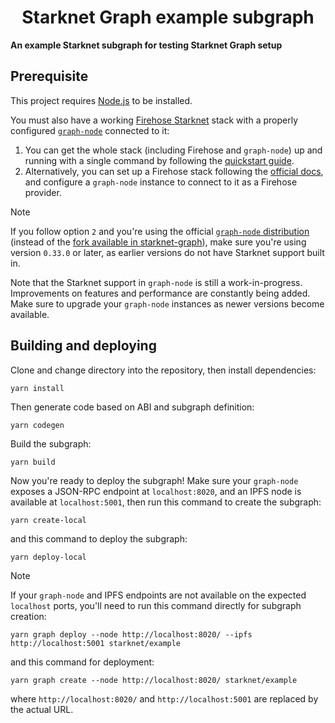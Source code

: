 <p align="center">
  <h1 align="center">Starknet Graph example subgraph</h1>
</p>

**An example Starknet subgraph for testing Starknet Graph setup**

## Prerequisite

This project requires [Node.js](https://nodejs.org/) to be installed.

You must also have a working [Firehose Starknet](https://github.com/starknet-graph/firehose-starknet) stack with a properly configured [`graph-node`](https://github.com/starknet-graph/graph-node) connected to it:

1. You can get the whole stack (including Firehose and `graph-node`) up and running with a single command by following the [quickstart guide](https://github.com/starknet-graph/quickstart).
2. Alternatively, you can set up a Firehose stack following the [official docs](https://firehose.streamingfast.io/firehose-setup/starknet), and configure a `graph-node` instance to connect to it as a Firehose provider.

> [!NOTE]
>
> If you follow option `2` and you're using the official [`graph-node` distribution](https://github.com/graphprotocol/graph-node) (instead of the [fork available in starknet-graph](https://github.com/starknet-graph/graph-node)), make sure you're using version `0.33.0` or later, as earlier versions do not have Starknet support built in.
>
> Note that the Starknet support in `graph-node` is still a work-in-progress. Improvements on features and performance are constantly being added. Make sure to upgrade your `graph-node` instances as newer versions become available.

## Building and deploying

Clone and change directory into the repository, then install dependencies:

```console
yarn install
```

Then generate code based on ABI and subgraph definition:

```console
yarn codegen
```

Build the subgraph:

```console
yarn build
```

Now you're ready to deploy the subgraph! Make sure your `graph-node` exposes a JSON-RPC endpoint at `localhost:8020`, and an IPFS node is available at `localhost:5001`, then run this command to create the subgraph:

```console
yarn create-local
```

and this command to deploy the subgraph:

```console
yarn deploy-local
```

> [!NOTE]
>
> If your `graph-node` and IPFS endpoints are not available on the expected `localhost` ports, you'll need to run this command directly for subgraph creation:
>
> ```console
> yarn graph deploy --node http://localhost:8020/ --ipfs http://localhost:5001 starknet/example
> ```
>
> and this command for deployment:
>
> ```console
> yarn graph create --node http://localhost:8020/ starknet/example
> ```
>
> where `http://localhost:8020/` and `http://localhost:5001` are replaced by the actual URL.
